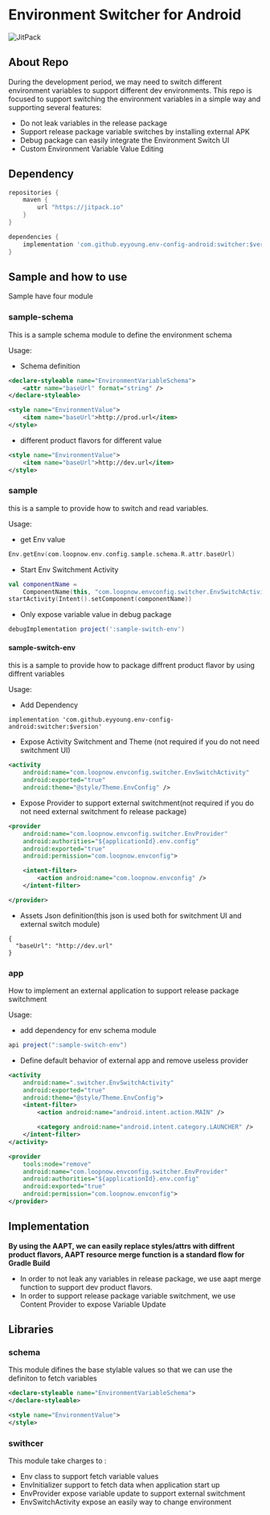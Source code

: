 # Environment Switcher for Android

![JitPack](https://img.shields.io/jitpack/v/github/eyyoung/env-config-android)

## About Repo

During the development period, we may need to switch different environment variables to support different dev environments.
This repo is focused to support switching the environment variables in a simple way and supporting several features:

* Do not leak variables in the release package
* Support release package variable switches by installing external APK
* Debug package can easily integrate the Environment Switch UI
* Custom Environment Variable Value Editing


## Dependency

```gradle
repositories {
    maven {
        url "https://jitpack.io"
    }
}

dependencies {
    implementation 'com.github.eyyoung.env-config-android:switcher:$version'
}
```

## Sample and how to use

Sample have four module

### sample-schema

This is a sample schema module to define the environment schema

Usage:

* Schema definition

```xml
<declare-styleable name="EnvironmentVariableSchema">
    <attr name="baseUrl" format="string" />
</declare-styleable>

<style name="EnvironmentValue">
    <item name="baseUrl">http://prod.url</item>
</style>
```

* different product flavors for different value

```xml
<style name="EnvironmentValue">
    <item name="baseUrl">http://dev.url</item>
</style>
```

### sample

this is a sample to provide how to switch and read variables.

Usage:

* get Env value

```kotlin
Env.getEnv(com.loopnow.env.config.sample.schema.R.attr.baseUrl)
```

* Start Env Switchment Activity

```kotlin
val componentName =
    ComponentName(this, "com.loopnow.envconfig.switcher.EnvSwitchActivity")
startActivity(Intent().setComponent(componentName))
```

* Only expose variable value in debug package

```gradle
debugImplementation project(':sample-switch-env')
```

#### sample-switch-env

this is a sample to provide how to package diffrent product flavor by using diffrent variables

Usage:

* Add Dependency

```
implementation 'com.github.eyyoung.env-config-android:switcher:$version'
```

* Expose Activity Switchment and Theme (not required if you do not need switchment UI)

```xml
<activity
    android:name="com.loopnow.envconfig.switcher.EnvSwitchActivity"
    android:exported="true"
    android:theme="@style/Theme.EnvConfig" />
```

* Expose Provider to support external switchment(not required if you do not need external switchment fo release package)

```xml
<provider
    android:name="com.loopnow.envconfig.switcher.EnvProvider"
    android:authorities="${applicationId}.env.config"
    android:exported="true"
    android:permission="com.loopnow.envconfig">

    <intent-filter>
        <action android:name="com.loopnow.envconfig" />
    </intent-filter>

</provider>
```

* Assets Json definition(this json is used both for switchment UI and external switch module)

```
{
  "baseUrl": "http://dev.url"
}
```

### app

How to implement an external application to support release package switchment

Usage:

* add dependency for env schema module

```gradle
api project(":sample-switch-env")
```

* Define default behavior of external app and remove useless provider

```xml
<activity
    android:name=".switcher.EnvSwitchActivity"
    android:exported="true"
    android:theme="@style/Theme.EnvConfig">
    <intent-filter>
        <action android:name="android.intent.action.MAIN" />

        <category android:name="android.intent.category.LAUNCHER" />
    </intent-filter>
</activity>

<provider
    tools:node="remove"
    android:name="com.loopnow.envconfig.switcher.EnvProvider"
    android:authorities="${applicationId}.env.config"
    android:exported="true"
    android:permission="com.loopnow.envconfig">
</provider>
```

## Implementation

<b>By using the AAPT, we can easily replace styles/attrs with diffrent product flavors, AAPT resource merge function is a standard flow for Gradle Build </b>

* In order to not leak any variables in release package, we use aapt merge function to support dev product flavors.
* In order to support release package variable switchment, we use Content Provider to expose Variable Update

## Libraries

### schema

This module difines the base stylable values so that we can use the definiton to fetch variables

```xml
<declare-styleable name="EnvironmentVariableSchema">
</declare-styleable>

<style name="EnvironmentValue">
</style>
```

### swithcer

This module take charges to :

* Env class to support fetch variable values
* EnvInitializer support to fetch data when application start up
* EnvProvider expose variable update to support external switchment
* EnvSwitchActivity expose an easily way to change environment
